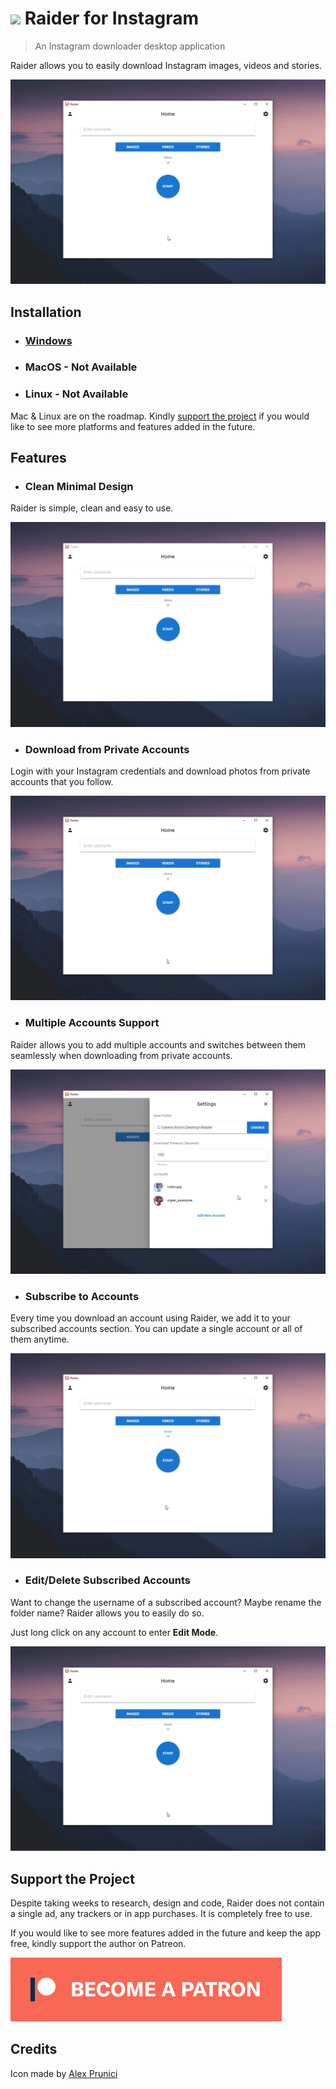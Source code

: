 # <img src="icons/icon.ico" height="30px" /> Raider for Instagram
> An Instagram downloader desktop application

Raider allows you to easily download Instagram images, videos and stories.

![Demo GIF](showcase/demo.gif)

## Installation

* ### [Windows](https://github.com/AssetKid/raider-release/releases/latest)
* ### MacOS - Not Available
* ### Linux - Not Available

Mac & Linux are on the roadmap. Kindly [support the project](#support-the-project) if you would like to see more platforms and features added in the future.

## Features

* ### Clean Minimal Design

Raider is simple, clean and easy to use.

![Main UI GIF](showcase/main_ui.gif)

* ### Download from Private Accounts

Login with your Instagram credentials and download photos from private accounts that you follow.

![Add Account GIF](showcase/add_account.gif)

* ### Multiple Accounts Support

Raider allows you to add multiple accounts and switches between them seamlessly when downloading from private accounts.

![Multi Accounts GIF](showcase/multi_accounts.gif)

* ### Subscribe to Accounts

Every time you download an account using Raider, we add it to your subscribed accounts section. You can update a single account or all of them anytime.

![Update All Accounts GIF](showcase/update_all.gif)

* ### Edit/Delete Subscribed Accounts

Want to change the username of a subscribed account? Maybe rename the folder name? Raider allows you to easily do so.

Just long click on any account to enter **Edit Mode**.

![Edit Account GIF](showcase/edit_account.gif)

## Support the Project

Despite taking weeks to research, design and code, Raider does not contain a single ad, any trackers or in app purchases. It is completely free to use.

If you would like to see more features added in the future and keep the app free, kindly support the author on Patreon.

<a href="https://www.patreon.com/assetkid" target="_blank" rel="noopener noreferrer">![Be A Patron](icons/patreon.png)</a>

## Credits

Icon made by [Alex Prunici](https://www.iconfinder.com/AlexAPR)
